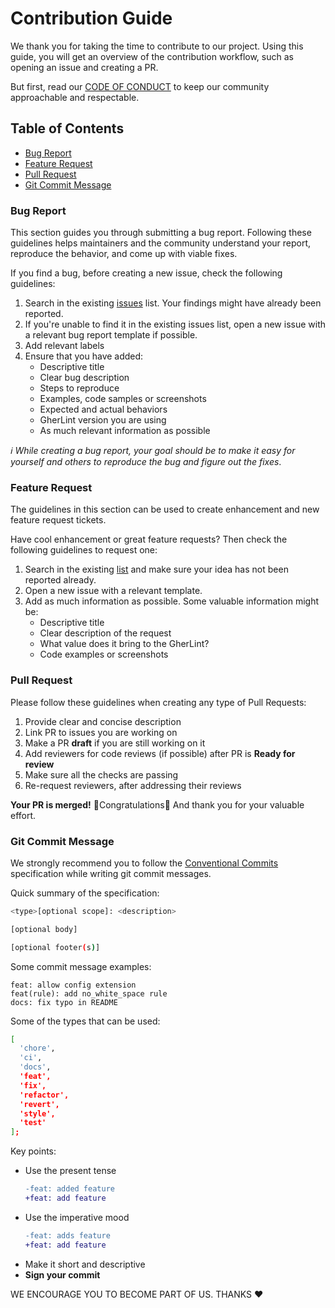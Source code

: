 # Contribution Guide

We thank you for taking the time to contribute to our project. Using this guide, you will get an overview of the contribution workflow, such as opening an issue and creating a PR.

But first, read our [CODE OF CONDUCT](./CODE_OF_CONDUCT.md) to keep our community approachable and respectable.

## Table of Contents

-   [Bug Report](#bug-report)
-   [Feature Request](#feature-request)
-   [Pull Request](#pull-request)
-   [Git Commit Message](#git-commit-message)

### Bug Report

This section guides you through submitting a bug report. Following these guidelines helps maintainers and the community understand your report, reproduce the behavior, and come up with viable fixes.

If you find a bug, before creating a new issue, check the following guidelines:

1. Search in the existing [issues](https://github.com/gherlint/gherlint/issues) list. Your findings might have already been reported.
2. If you're unable to find it in the existing issues list, open a new issue with a relevant bug report template if possible.
3. Add relevant labels
4. Ensure that you have added:
    - Descriptive title
    - Clear bug description
    - Steps to reproduce
    - Examples, code samples or screenshots
    - Expected and actual behaviors
    - GherLint version you are using
    - As much relevant information as possible

_:information_source: While creating a bug report, your goal should be to make it easy for yourself and others to reproduce the bug and figure out the fixes_.

### Feature Request

The guidelines in this section can be used to create enhancement and new feature request tickets.

Have cool enhancement or great feature requests? Then check the following guidelines to request one:

1. Search in the existing [list](https://github.com/gherlint/gherlint/issues) and make sure your idea has not been reported already.
2. Open a new issue with a relevant template.
3. Add as much information as possible. Some valuable information might be:
    - Descriptive title
    - Clear description of the request
    - What value does it bring to the GherLint?
    - Code examples or screenshots

### Pull Request

Please follow these guidelines when creating any type of Pull Requests:

1. Provide clear and concise description
2. Link PR to issues you are working on
3. Make a PR **draft** if you are still working on it
4. Add reviewers for code reviews (if possible) after PR is **Ready for review**
5. Make sure all the checks are passing
6. Re-request reviewers, after addressing their reviews

**Your PR is merged!** :tada:Congratulations:tada: And thank you for your valuable effort.

### Git Commit Message

We strongly recommend you to follow the [Conventional Commits](https://www.conventionalcommits.org/en/v1.0.0/) specification while writing git commit messages.

Quick summary of the specification:

```bash
<type>[optional scope]: <description>

[optional body]

[optional footer(s)]
```

Some commit message examples:

```
feat: allow config extension
feat(rule): add no_white_space rule
docs: fix typo in README
```

Some of the types that can be used:

```bash
[
  'chore',
  'ci',
  'docs',
  'feat',
  'fix',
  'refactor',
  'revert',
  'style',
  'test'
];
```

Key points:

-   Use the present tense
    ```diff
    -feat: added feature
    +feat: add feature
    ```
-   Use the imperative mood
    ```diff
    -feat: adds feature
    +feat: add feature
    ```
-   Make it short and descriptive
-   **Sign your commit**

WE ENCOURAGE YOU TO BECOME PART OF US. THANKS :heart:
